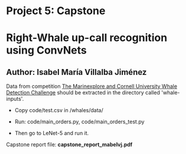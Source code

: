 # Project 5: Capstone

Right-Whale up-call recognition using ConvNets
===========
Author: Isabel María Villalba Jiménez
-------------

Data from competition [The Marinexplore and Cornell University Whale Detection Challenge](https://www.kaggle.com/c/whale-detection-challenge) should be extracted in the directory called 'whale-inputs'.

- Copy code/test.csv in /whales/data/
- Run: code/main_orders.py, code/main_orders_test.py

- Then go to LeNet-5 and run it.

Capstone report file: **capstone\_report\_mabelvj.pdf**

